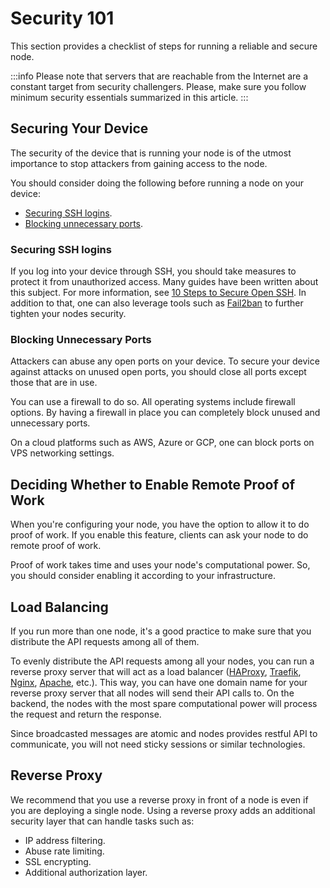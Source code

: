 # Security 101

This section provides a checklist of steps for running a reliable and secure node.

:::info
Please note that servers that are reachable from the Internet are a constant target from security challengers.  Please, make sure you follow minimum security essentials summarized in this article.
:::

## Securing Your Device
The security of the device that is running your node is of the utmost importance to stop attackers from gaining access to the node.

You should consider doing the following before running a node on your device:
* [Securing SSH logins](#securing-ssh-logins).
* [Blocking unnecessary ports](#blocking-unnecessary-ports).

### Securing SSH logins
If you log into your device through SSH, you should take measures to protect it from unauthorized access. Many guides have been written about this subject. For more information, see [10 Steps to Secure Open SSH](https://blog.devolutions.net/2017/4/10-steps-to-secure-open-ssh). In addition to that, one can also leverage tools such as [Fail2ban](https://www.fail2ban.org/wiki/index.php/Main_Page) to further tighten your nodes security.

### Blocking Unnecessary Ports
Attackers can abuse any open ports on your device. To secure your device against attacks on unused open ports, you should close all ports except those that are in use.

You can use a firewall to do so. All operating systems include firewall options. By having a firewall in place you can completely block unused and unnecessary ports.

On a cloud platforms such as AWS, Azure or GCP, one can block ports on VPS networking settings.

## Deciding Whether to Enable Remote Proof of Work
When you're configuring your node, you have the option to allow it to do proof of work. If you enable this feature, clients can ask your node to do remote proof of work.

Proof of work takes time and uses your node's computational power. So, you should consider enabling it according to your infrastructure.

## Load Balancing
If you run more than one node, it's a good practice to make sure that you distribute the API requests among all of them.

To evenly distribute the API requests among all your nodes, you can run a reverse proxy server that will act as a load balancer ([HAProxy](http://www.haproxy.org/), [Traefik](https://traefik.io/), [Nginx](https://www.nginx.com/), [Apache](https://www.apache.org/), etc.). This way, you can have one domain name for your reverse proxy server that all nodes will send their API calls to. On the backend, the nodes with the most spare computational power will process the request and return the response.

Since broadcasted messages are atomic and nodes provides restful API to communicate, you will not need sticky sessions or similar technologies.

## Reverse Proxy
We recommend that you use a reverse proxy in front of a node is even if you are deploying a single node. Using a reverse proxy adds an additional security layer that can handle tasks such as:

- IP address filtering. 
- Abuse rate limiting. 
- SSL encrypting.
- Additional authorization layer.
